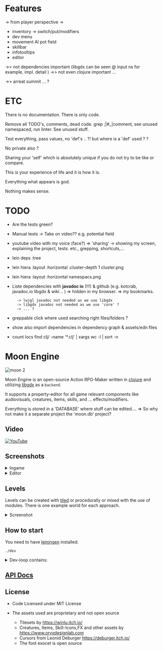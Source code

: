 # Features

-> from player perspective ->

* inventory -> switch/put/modifiers
* dev menu
* movement AI pot field
* skillbar
* infotooltips
* editor

->> not dependencies important (libgdx can be seen @ input ns for example, impl. detail )
->> not even clojure important ...

->> arreat summit ... ?


# ETC

There is no documentation. There is only code.

Remove all TODO's, comments, dead code. grep ;\|#_\|comment, see unused namespaced, run linter.
See unused stuff.

Test everything, pass values, no 'def's .. ?!
but where is a 'def' used ? ?

No private also ?

Sharing your 'self' which is absolutely unique if you do not try to be like or compare.

This is your experience of life and it is how it is.

Everything what appears is god.

Nothing makes sense.

# TODO

* Are the tests green?

* Manual tests -> Take on video?? e.g. potential field

* youtube video with my voice (face?) => 'sharing'
-> showing my screen, explaining the project, tests. etc., grepping, shortcuts,...

* lein deps :tree

* lein hiera :layout :horizontal :cluster-depth 1
     cluster.png

* lein hiera :layout :horizontal
     namespacs.png

* Liste dependencies with __javadoc io__ (!!!) & github (e.g. kotcrab, javadoc.io libgdx & wiki .. )
    => hidden in my browser.
    => my bookmarks.

        -> lwjgl javadoc not needed as we use libgdx
        -> libgdx javadoc not needed as we use 'core' ?
        -> ... ?

* greppable click where used searching right files/folders ?

* show also import dependencies in dependency graph & assets/edn files

* count locs
 find clj/ -name '*.clj' | xargs wc -l | sort -n

# Moon Engine

![moon 2](https://github.com/user-attachments/assets/b1c666de-2aad-427f-b06a-c838048958bb)

Moon Engine is an open-source Action RPG-Maker written in [clojure](https://clojure.org/) and utilizing [libgdx](https://libgdx.com/) as a `backend`.

It supports a property-editor for all game relevant components like audiovisuals, creatures, items, skills, and ... effects/modifiers.

Everything is stored in a 'DATABASE' where stuff can be edited.... => So why not make it a separate project the 'moon.db' project?

## Video

[![YouTube](http://i.ytimg.com/vi/FJC_aCXQv58/hqdefault.jpg)](https://www.youtube.com/watch?v=FJC_aCXQv58)

## Screenshots

<details>
  <summary>Ingame</summary>
  <img width="1440" alt="Screenshot 2024-10-03 at 12 08 30 PM" src="https://github.com/user-attachments/assets/6780f0c4-0729-46ca-b254-a1816af2d6c8">
</details>

<details>
  <summary>Editor</summary>
<img width="750" alt="reddragoneditor" src="https://github.com/user-attachments/assets/62b91a90-784e-4948-a89f-7d18fefce142">


</details>

## Levels

Levels can be created with [tiled](https://www.mapeditor.org/) or procedurally or mixed with the use of modules. There is one example world for each approach.

<details>
  <summary>Screenshot</summary>
  <img width="1440" alt="Screenshot 2024-10-07 at 6 22 54 PM" src="https://github.com/user-attachments/assets/a59d276b-ab6b-4a28-a392-5aa62823d6f8">

</details>

## How to start

You need to have [leiningen](https://leiningen.org/) installed.

```
./dev
```

<details>
  <summary>Dev-loop contains:</summary>

* NREPL-Server
* On application close (ESC in the main menu), clojure.tools.namespace will do  refresh on any changed files and restart the app.
* On any error the JVM does not have to be restarted, you can fix the error and call `gdx.dev/restart!`
    * I have bound it on my VIM to F5 with: `nmap <F5> :Eval (do (in-ns 'gdx.dev)(restart!))`

</details>

## [API Docs](https://damn.github.io/moon/)

## License

* Code Licensed under MIT License

* The assets used are proprietary and not open source
    * Tilesets by https://winlu.itch.io/
    * Creatures, Items, Skill-Icons,FX and other assets by https://www.oryxdesignlab.com
    * Cursors from Leonid Deburger https://deburger.itch.io/
    * The font exocet is open source

